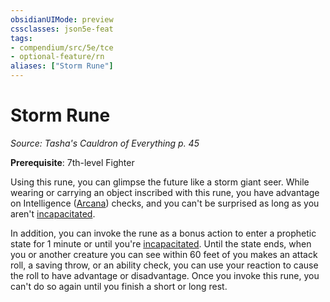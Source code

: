 ```yaml
---
obsidianUIMode: preview
cssclasses: json5e-feat
tags:
- compendium/src/5e/tce
- optional-feature/rn
aliases: ["Storm Rune"]
---
```

# Storm Rune
*Source: Tasha's Cauldron of Everything p. 45*  

**Prerequisite**: 7th-level Fighter

Using this rune, you can glimpse the future like a storm giant seer. While wearing or carrying an object inscribed with this rune, you have advantage on Intelligence ([Arcana](_skills.md#Arcana)) checks, and you can't be surprised as long as you aren't [incapacitated](_conditions.md#incapacitated).

In addition, you can invoke the rune as a bonus action to enter a prophetic state for 1 minute or until you're [incapacitated](_conditions.md#incapacitated). Until the state ends, when you or another creature you can see within 60 feet of you makes an attack roll, a saving throw, or an ability check, you can use your reaction to cause the roll to have advantage or disadvantage. Once you invoke this rune, you can't do so again until you finish a short or long rest.